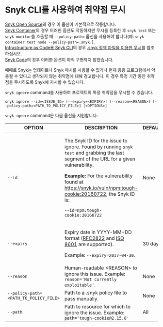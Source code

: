 # Snyk CLI를 사용하여 취약점 무시

[Snyk Open Source](../../../snyk-products/snyk-open-source/)의 경우 이 옵션이 기본적으로 작동합니다.\
[Snyk Container](../../../snyk-products/snyk-container/)의 경우 이러한 옵션도 작동하지만 무시를 등록한 후 `snyk test` 또는 `snyk monitor`를 호출할 때 `--policy-path=` 옵션을 사용해야 합니다(예: `snyk container test node --policy-path=.snyk.`). \
[Infrastructure as Code용 Snyk CLI](../../../snyk-products/snyk-infrastructure-as-code/snyk-cli-for-infrastructure-as-code/)의 경우 [.snyk 정책 파일을 이용한 무시](../../../snyk-products/snyk-infrastructure-as-code/snyk-cli-for-infrastructure-as-code/iac-ignores-using-the-.snyk-policy-file.md)를 참조하십시오. \
[Snyk Code](../../../snyk-products/snyk-code/)의 경우 이러한 옵션이 아직 구현되지 않았습니다.

때때로 Snyk는 업데이트나 Snyk 패치를 사용할 수 없거나 현재 응용 프로그램에서 악용될 수 있다고 생각되지 않는 취약점에 대해 경고합니다. 이 경우 특정 기간 동안 취약점을 무시하도록 Snyk에 지시할 수 있습니다.

`snyk ignore` command를 사용하여 프로젝트의 특정 취약점을 무시할 수 있습니다.

`snyk ignore --id=<ISSUE_ID> [--expiry=<EXPIRY>] [--reason=<REASON>] [--policy-path=<PATH_TO_POLICY_FILE>] [<OPTIONS>]`

`snyk ignore` command은 다음 옵션을 지원합니다:

| **OPTION**                            | **DESCRIPTION**                                                                                                                                                                                                                                                                                                                                                                                       | **DEFAULT** | **REQUIRED** |
| ------------------------------------- | ----------------------------------------------------------------------------------------------------------------------------------------------------------------------------------------------------------------------------------------------------------------------------------------------------------------------------------------------------------------------------------------------------- | ----------- | ------------ |
| `--id`                                | <p>The Snyk ID for the issue to ignore. Found by running <code>snyk test</code> and grabbing the last segment of the URL for a given vulnerability.</p><p><strong>Example:</strong> For the vulnerability found at <a href="https://snyk.io/vuln/npm:tough-cookie:20160722">https://snyk.io/vuln/npm:tough-cookie:20160722</a>, the Snyk ID is:</p><p><code>--id=npm:tough-cookie:20160722</code></p> | None        | Yes          |
| `--expiry`                            | <p>Expiry date in YYYY-MM-DD format (<a href="https://tools.ietf.org/html/rfc2822#page-14">RFC2822</a> and <a href="https://www.iso.org/iso-8601-date-and-time-format.html">ISO 8601</a> are supported).</p><p>Example: <code>--expiry=2017-04-30</code>.</p>                                                                                                                                         | 30 days     | No           |
| `--reason`                            | Human-readable \<REASON> to ignore this issue. Example: `reason='Not currently exploitable'`.                                                                                                                                                                                                                                                                                                         | None        | No           |
| `--policy-path=<PATH_TO_POLICY_FILE>` | Path to a .snyk policy file to pass manually.                                                                                                                                                                                                                                                                                                                                                         | None        | No           |
| `--path`                              | Path to resource for which to ignore the issue. Example: `path='tough-cookie@2.15.8'`                                                                                                                                                                                                                                                                                                                 | All         | No           |
